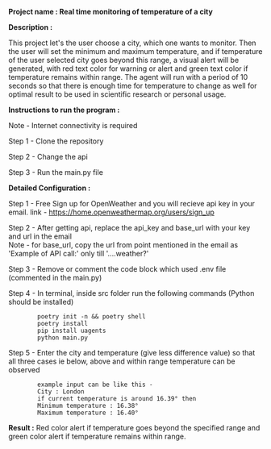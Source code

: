 **Project name : Real time monitoring of temperature of a city**

**Description :**

This project let's the user choose a city, which one wants to monitor. Then the user will set the minimum and maximum temperature, and if temperature of the user selected city goes beyond this range, a visual alert will be generated, with red text color for warning or alert and green text color if temperature remains within range. The agent will run with a period of 10 seconds so that there is enough time for temperature to change as well for optimal result to be used in scientific research or personal usage.

**Instructions to run the program :**

Note - Internet connectivity is required

Step 1 - Clone the repository

Step 2 - Change the api

Step 3 - Run the main.py file

**Detailed Configuration :**

Step 1 - Free Sign up for OpenWeather and you will recieve api key in your email. link - https://home.openweathermap.org/users/sign_up  

Step 2 - After getting api, replace the api_key and base_url with your key and url in the email  
         Note - for base_url, copy the url from point mentioned in the email as 'Example of API call:' only till '....weather?'

Step 3 - Remove or comment the code block which used .env file (commented in the main.py)

Step 4 - In terminal, inside src folder run the following commands (Python should be installed)

            poetry init -n && poetry shell
            poetry install
            pip install uagents
            python main.py

Step 5 - Enter the city and temperature (give less difference value) so that all three cases ie below, above and within range temperature can be observed

            example input can be like this -
            City : London
            if current temperature is around 16.39° then
            Minimum temperature : 16.38°
            Maximum temperature : 16.40°
            
**Result :** Red color alert if temperature goes beyond the specified range and green color alert if temperature remains within range.            
    


